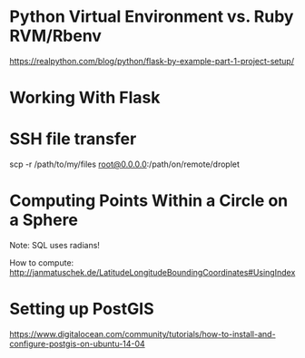 # Python Virtual Environment vs. Ruby RVM/Rbenv
https://realpython.com/blog/python/flask-by-example-part-1-project-setup/

# Working With Flask

# SSH file transfer
scp -r /path/to/my/files root@0.0.0.0:/path/on/remote/droplet

# Computing Points Within a Circle on a Sphere
Note: SQL uses radians!

How to compute:
http://janmatuschek.de/LatitudeLongitudeBoundingCoordinates#UsingIndex

# Setting up PostGIS
https://www.digitalocean.com/community/tutorials/how-to-install-and-configure-postgis-on-ubuntu-14-04
